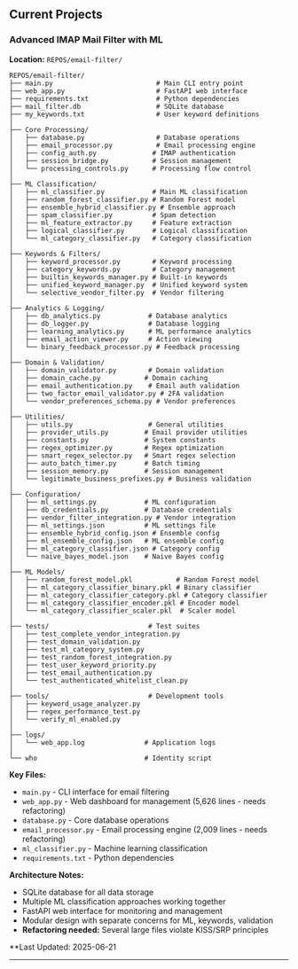 ## Current Projects

### Advanced IMAP Mail Filter with ML

**Location:** `REPOS/email-filter/`

```
REPOS/email-filter/
├── main.py                          # Main CLI entry point
├── web_app.py                       # FastAPI web interface
├── requirements.txt                 # Python dependencies
├── mail_filter.db                   # SQLite database
├── my_keywords.txt                  # User keyword definitions
│
├── Core Processing/
│   ├── database.py                  # Database operations
│   ├── email_processor.py           # Email processing engine
│   ├── config_auth.py              # IMAP authentication
│   ├── session_bridge.py           # Session management
│   └── processing_controls.py      # Processing flow control
│
├── ML Classification/
│   ├── ml_classifier.py            # Main ML classification
│   ├── random_forest_classifier.py # Random Forest model
│   ├── ensemble_hybrid_classifier.py # Ensemble approach
│   ├── spam_classifier.py          # Spam detection
│   ├── ml_feature_extractor.py     # Feature extraction
│   ├── logical_classifier.py       # Logical classification
│   └── ml_category_classifier.py   # Category classification
│
├── Keywords & Filters/
│   ├── keyword_processor.py        # Keyword processing
│   ├── category_keywords.py        # Category management
│   ├── builtin_keywords_manager.py # Built-in keywords
│   ├── unified_keyword_manager.py  # Unified keyword system
│   └── selective_vendor_filter.py  # Vendor filtering
│
├── Analytics & Logging/
│   ├── db_analytics.py            # Database analytics
│   ├── db_logger.py               # Database logging
│   ├── learning_analytics.py      # ML performance analytics
│   ├── email_action_viewer.py     # Action viewing
│   └── binary_feedback_processor.py # Feedback processing
│
├── Domain & Validation/
│   ├── domain_validator.py        # Domain validation
│   ├── domain_cache.py           # Domain caching
│   ├── email_authentication.py    # Email auth validation
│   ├── two_factor_email_validator.py # 2FA validation
│   └── vendor_preferences_schema.py # Vendor preferences
│
├── Utilities/
│   ├── utils.py                   # General utilities
│   ├── provider_utils.py         # Email provider utilities
│   ├── constants.py              # System constants
│   ├── regex_optimizer.py        # Regex optimization
│   ├── smart_regex_selector.py   # Smart regex selection
│   ├── auto_batch_timer.py       # Batch timing
│   ├── session_memory.py         # Session management
│   └── legitimate_business_prefixes.py # Business validation
│
├── Configuration/
│   ├── ml_settings.py            # ML configuration
│   ├── db_credentials.py         # Database credentials
│   ├── vendor_filter_integration.py # Vendor integration
│   ├── ml_settings.json          # ML settings file
│   ├── ensemble_hybrid_config.json # Ensemble config
│   ├── ml_ensemble_config.json   # ML ensemble config
│   ├── ml_category_classifier.json # Category config
│   └── naive_bayes_model.json    # Naive Bayes config
│
├── ML Models/
│   ├── random_forest_model.pkl           # Random Forest model
│   ├── ml_category_classifier_binary.pkl # Binary classifier
│   ├── ml_category_classifier_category.pkl # Category classifier
│   ├── ml_category_classifier_encoder.pkl # Encoder model
│   └── ml_category_classifier_scaler.pkl  # Scaler model
│
├── tests/                         # Test suites
│   ├── test_complete_vendor_integration.py
│   ├── test_domain_validation.py
│   ├── test_ml_category_system.py
│   ├── test_random_forest_integration.py
│   ├── test_user_keyword_priority.py
│   ├── test_email_authentication.py
│   └── test_authenticated_whitelist_clean.py
│
├── tools/                         # Development tools
│   ├── keyword_usage_analyzer.py
│   ├── regex_performance_test.py
│   └── verify_ml_enabled.py
│
├── logs/
│   └── web_app.log               # Application logs
│
└── who                           # Identity script
```

**Key Files:**
- `main.py` - CLI interface for email filtering
- `web_app.py` - Web dashboard for management (5,626 lines - needs refactoring)
- `database.py` - Core database operations
- `email_processor.py` - Email processing engine (2,009 lines - needs refactoring)
- `ml_classifier.py` - Machine learning classification
- `requirements.txt` - Python dependencies

**Architecture Notes:**
- SQLite database for all data storage
- Multiple ML classification approaches working together
- FastAPI web interface for monitoring and management
- Modular design with separate concerns for ML, keywords, validation
- **Refactoring needed:** Several large files violate KISS/SRP principles

**Last Updated: 2025-06-21

---